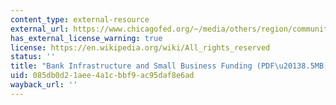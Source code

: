 ```yaml
---
content_type: external-resource
external_url: https://www.chicagofed.org/~/media/others/region/community-development-policy-studies/detroit-project/detroitproject-whitepaper-web-pdf.pdf?la=en
has_external_license_warning: true
license: https://en.wikipedia.org/wiki/All_rights_reserved
status: ''
title: "Bank Infrastructure and Small Business Funding (PDF\u20138.5MB)"
uid: 085db0d2-1aee-4a1c-bbf9-ac95daf8e6ad
wayback_url: ''
---
```

